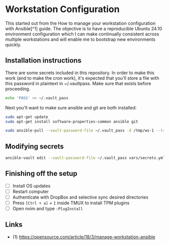 Workstation Configuration
=========================

This started out from the How to manage your workstation configuration with
Ansible[^1] guide. The objective is to have a reproducible Ubuntu 24.10
environment configuration which I can make continually consistent across
multiple workstations and will enable me to bootstrap new environments
quickly.

Installation instructions
-------------------------

There are some secrets included in this repository. In order to make this work
(and to make the cron work), it's expected that you'll store a file with this
password in plaintext in ~/.vaultpass. Make sure that exists before proceeding.

```bash
echo 'PASS' >> ~/.vault_pass
```

Next you'll want to make sure ansible and git are both installed:

```bash
sudo apt-get update
sudo apt-get install software-properties-common ansible git
```

```bash
sudo ansible-pull --vault-password-file ~/.vault_pass -d /tmp/ws-1 --track-subs -U https://github.com/Ganners/workspace.git
```

Modifying secrets
-----------------

```bash
ansible-vault edit --vault-password-file ~/.vault_pass vars/secrets.yml
```

Finishing off the setup
-----------------------

 - [ ] Install OS updates
 - [ ] Restart computer
 - [ ] Authenticate with DropBox and selective sync desired directories
 - [ ] Press `[Ctrl + a]` + `I` inside TMUX to install TPM plugins
 - [ ] Open nvim and type `:PlugInstall`

Links
-----

 - (1) https://opensource.com/article/18/3/manage-workstation-ansible

